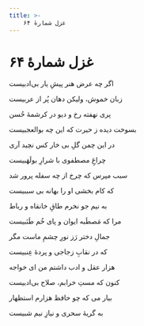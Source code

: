 ```yaml
---
title: >-
    غزل شمارهٔ ۶۴
---
```

# غزل شمارهٔ ۶۴

<div class="b" id="bn1"><div class="m1"><p>اگر چه عرض هنر پیشِ یار بی‌ادبیست</p></div>
<div class="m2"><p>زبان خموش، ولیکن دهان پُر از عربیست</p></div></div>
<div class="b" id="bn2"><div class="m1"><p>پری نهفته رخ و دیو در کرشمهٔ حُسن</p></div>
<div class="m2"><p>بسوخت دیده ز حیرت که این چه بوالعجبیست</p></div></div>
<div class="b" id="bn3"><div class="m1"><p>در این چمن گلِ بی خار کس نچید آری</p></div>
<div class="m2"><p>چراغِ مصطفوی با شرارِ بولَهَبیست</p></div></div>
<div class="b" id="bn4"><div class="m1"><p>سبب مپرس که چرخ از چه سفله پرور شد</p></div>
<div class="m2"><p>که کام بخشی او را بهانه بی سببیست</p></div></div>
<div class="b" id="bn5"><div class="m1"><p>به نیم جو نخرم طاقِ خانقاه و رباط</p></div>
<div class="m2"><p>مرا که مَصطَبه ایوان و پای خُم طَنَبیست</p></div></div>
<div class="b" id="bn6"><div class="m1"><p>جمالِ دختر رَز نورِ چشمِ ماست مگر</p></div>
<div class="m2"><p>که در نقابِ زجاجی و پردهٔ عِنبیست</p></div></div>
<div class="b" id="bn7"><div class="m1"><p>هزار عقل و ادب داشتم من ای خواجه</p></div>
<div class="m2"><p>کنون که مستِ خرابم، صلاح بی‌ادبیست</p></div></div>
<div class="b" id="bn8"><div class="m1"><p>بیار می که چو حافظ هزارم استظهار</p></div>
<div class="m2"><p>به گریهٔ سحری و نیازِ نیم شبیست</p></div></div>
